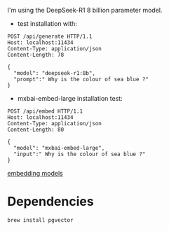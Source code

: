 
I'm using the DeepSeek-R1 8 billion parameter model.

- test installation with:
```http
POST /api/generate HTTP/1.1
Host: localhost:11434
Content-Type: application/json
Content-Length: 78

{
  "model": "deepseek-r1:8b",
  "prompt":" Why is the colour of sea blue ?"
}
```

- mxbai-embed-large installation test:
```http
POST /api/embed HTTP/1.1
Host: localhost:11434
Content-Type: application/json
Content-Length: 80

{
  "model": "mxbai-embed-large",
  "input":" Why is the colour of sea blue ?"
}
```



[embedding models](https://ollama.com/blog/embedding-models)

# Dependencies

```
brew install pgvector
```

